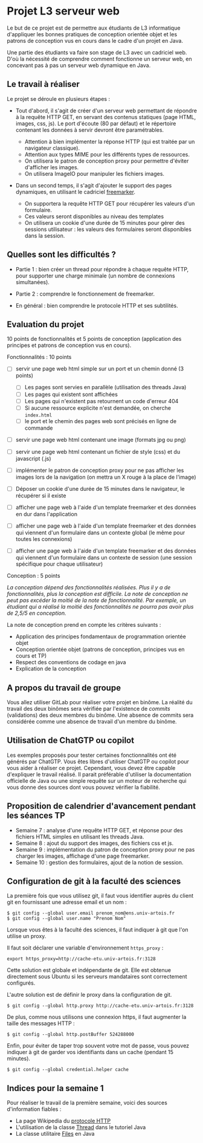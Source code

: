 # Projet L3 serveur web

Le but de ce projet est de permettre aux étudiants de L3 informatique d'appliquer les bonnes pratiques de conception orientée objet et les patrons de conception vus en cours dans le cadre d'un projet en Java.

Une partie des étudiants va faire son stage de L3 avec un cadriciel web. D'où la nécessité de comprendre comment fonctionne un serveur web, en concevant pas à pas un serveur web dynamique en Java.

## Le travail à réaliser

Le projet se déroule en plusieurs étapes :

- Tout d'abord, il s'agit de créer d'un serveur web permettant de répondre à la requête HTTP GET, en servant des contenus statiques (page HTML, images, css, js). Le port d'écoute (80 par défaut) et le répertoire contenant les données à servir devront être paramétrables.  
  - Attention à bien implémenter la réponse HTTP (qui est traitée par un navigateur classique).
  - Attention aux types MIME pour les différents types de ressources.
  - On utilisera le patron de conception proxy pour permettre d'éviter d'afficher les images.
  - On utilisera ImageIO pour manipuler les fichiers images.

- Dans un second temps, il s'agit d'ajouter le support des pages dynamiques, en utilisant le cadriciel [freemarker](freemarker.apache.org).  
  - On supportera la requête HTTP GET pour récupérer les valeurs d'un formulaire.
  - Ces valeurs seront disponibles au niveau des templates
  - On utilisera un cookie d'une durée de 15 minutes pour gérer des sessions utilisateur : les valeurs des formulaires seront disponibles dans la session.



## Quelles sont les difficultés ?

- Partie 1 : bien créer un thread pour répondre à chaque requête HTTP, pour supporter une charge minimale (un nombre de connexions simultanées).

- Partie 2 : comprendre le fonctionnement de freemarker.

- En général : bien comprendre le protocole HTTP et ses subtilités.


## Evaluation du projet 

10 points de fonctionnalités et 5 points de conception (application des principes et patrons de conception vus en cours).

Fonctionnalités : 10 points

- [ ] servir une page web html simple sur un port et un chemin donné (3 points)
  - [ ] Les pages sont servies en parallèle (utilisation des threads Java)
  - [ ] Les pages qui existent sont affichées
  - [ ] Les pages qui n'existent pas retournent un code d'erreur 404
  - [ ] Si aucune ressource explicite n'est demandée, on cherche `index.html`
  - [ ] le port et le chemin des pages web sont précisés en ligne de commande
- [ ] servir une page web html contenant une image (formats jpg ou png)
- [ ] servir une page web html contenant un fichier de style (css) et du javascript (.js)
- [ ] implémenter le patron de conception proxy pour ne pas afficher les images lors de la navigation (on mettra un X rouge à la place de l'image)
- [ ] Déposer un cookie d'une durée de 15 minutes dans le navigateur, le récupérer si il existe
- [ ] afficher une page web à l'aide d'un template freemarker et des données en dur dans l'application
- [ ] afficher une page web à l'aide d'un template freemarker et des données qui viennent d'un formulaire dans un contexte global (le même pour toutes les connexions)
- [ ] afficher une page web à l'aide d'un template freemarker et des données qui viennent d'un formulaire dans un contexte de session (une session spécifique pour chaque utilisateur)


Conception : 5 points

*La conception dépend des fonctionnalités réalisées. Plus il y a de fonctionnalités, plus la conception est difficile. La note de conception ne peut pas excéder la moitié de la note de fonctionnalité. Par exemple, un étudiant qui a réalisé la moitié des fonctionnalités ne pourra pas avoir plus de 2,5/5 en conception.*

La note de conception prend en compte les critères suivants :

- Application des principes fondamentaux de programmation orientée objet
- Conception orientée objet (patrons de conception, principes vus en cours et TP)
- Respect des conventions de codage en java
- Explication de la conception

## A propos du travail de groupe

Vous allez utiliser GitLab pour réaliser votre projet en binôme. La réalité du travail des deux binômes sera vérifiée par l'existence de *commits* (validations) des deux membres du binôme. Une absence de commits sera considérée comme une absence de travail d'un membre du binôme.

## Utilisation de ChatGTP ou copilot

Les exemples proposés pour tester certaines fonctionnalités ont été générés par ChatGTP. Vous êtes libres d'utiliser ChatGTP ou copilot pour vous aider à réaliser ce projet. Cependant, vous devez être capable d'expliquer le travail réalisé. Il parait préférable d'utiliser la documentation officielle de Java ou une simple requête sur un moteur de recherche qui vous donne des sources dont vous pouvez vérifier la fiabilité.

## Proposition de calendrier d'avancement pendant les séances TP

- Semaine 7 : analyse d'une requête HTTP GET, et réponse pour des fichiers HTML simples en utilisant les threads Java.
- Semaine 8 : ajout du support des images, des fichiers css et js.
- Semaine 9 : implémentation du patron de conception proxy pour ne pas charger les images, affichage d'une page freemarker.
- Semaine 10 : gestion des formulaires, ajout de la notion de session.

## Configuration de git à la faculté des sciences

La première fois que vous utilisez git, il faut vous identifier auprès du client git en fournissant une adresse email et un nom :

```
$ git config --global user.email prenom_nom@ens.univ-artois.fr
$ git config --global user.name "Prenom Nom"
```

Lorsque vous êtes à la faculté des sciences, il faut indiquer à git que l'on utilise un proxy.

Il faut soit déclarer une variable d'environnement `https_proxy` :

```
export https_proxy=http://cache-etu.univ-artois.fr:3128
```

Cette solution est globale et indépendante de git. Elle est obtenue directement
sous Ubuntu si les serveurs mandataires sont correctement configurés.

L'autre solution est de définir le proxy dans la configuration de git.

```
$ git config --global http.proxy http://cache-etu.univ-artois.fr:3128
```

De plus, comme nous utilisons une connexion https, il faut augmenter la taille des messages HTTP :

```
$ git config --global http.postBuffer 524288000
```

Enfin, pour éviter de taper trop souvent votre mot de passe, vous pouvez indiquer à git de garder
vos identifiants dans un cache (pendant 15 minutes).

```
$ git config --global credential.helper cache
```

## Indices pour la semaine 1

Pour réaliser le travail de la première semaine, voici des sources d'information fiables :

- La page Wikipedia du [protocole HTTP](https://fr.wikipedia.org/wiki/Hypertext_Transfer_Protocol)
- L'utilisation de la classe [Thread](https://docs.oracle.com/javase/tutorial/essential/concurrency/runthread.html) dans le tutoriel Java
- La classe utilitaire [Files](https://docs.oracle.com/javase/8/docs/api/java/nio/file/Files.html) en Java